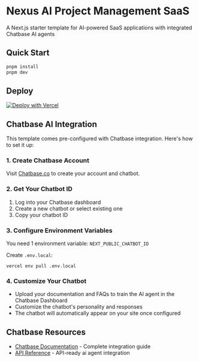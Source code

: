 # Nexus AI Project Management SaaS

A Next.js starter template for AI-powered SaaS applications with integrated Chatbase AI agents

## Quick Start

```bash
pnpm install
pnpm dev
```

## Deploy
[![Deploy with Vercel](https://vercel.com/button)](https://vercel.com/new/clone?repository-url=https%3A%2F%2Fgithub.com%2FChatbase-co%2Fnextjs-marketplace-template&env=NEXT_PUBLIC_CHATBOT_ID&envDescription=chatbot%20id%20from%20chatbase&integration-ids=icfg_jS0nsILSbn7FTwQFbTJy5CSY&products=%5B%7B%22type%22%3A%22integration%22%2C%22integrationSlug%22%3A%22chatbase%22%2C%22productSlug%22%3A%22chatbot%22%2C%22protocol%22%3A%22ai%22%7D%5D)

## Chatbase AI Integration

This template comes pre-configured with Chatbase integration. Here's how to set it up:

### 1. Create Chatbase Account
Visit [Chatbase.co](https://www.chatbase.co) to create your account and chatbot.

### 2. Get Your Chatbot ID
1. Log into your Chatbase dashboard
2. Create a new chatbot or select existing one
3. Copy your chatbot ID

### 3. Configure Environment Variables
You need 1 environment variable: `NEXT_PUBLIC_CHATBOT_ID`

Create `.env.local`:
```env
vercel env pull .env.local
```

### 4. Customize Your Chatbot
- Upload your documentation and FAQs to train the AI agent in the Chatbase Dashboard
- Customize the chatbot's personality and responses
- The chatbot will automatically appear on your site once configured

## Chatbase Resources

- [Chatbase Documentation](https://www.chatbase.co/docs/user-guides/quick-start/introduction) - Complete integration guide
- [API Reference](https://www.chatbase.co/docs/developer-guides/api-integration) - API-ready ai agent integration